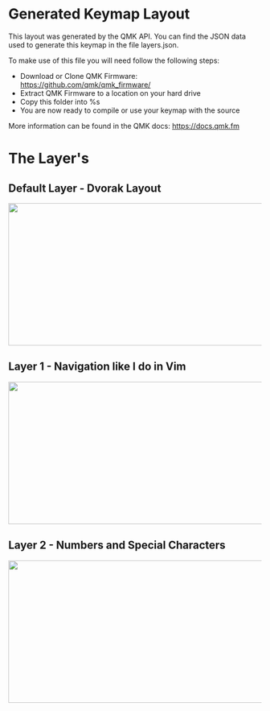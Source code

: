# Generated Keymap Layout

This layout was generated by the QMK API. You can find the JSON data used to
generate this keymap in the file layers.json.

To make use of this file you will need follow the following steps:

* Download or Clone QMK Firmware: <https://github.com/qmk/qmk_firmware/>
* Extract QMK Firmware to a location on your hard drive
* Copy this folder into %s
* You are now ready to compile or use your keymap with the source

More information can be found in the QMK docs: <https://docs.qmk.fm>

# The Layer's

## Default Layer - Dvorak Layout

<img src="https://mbauhardt.keybase.pub/keebio_iris/layer_0.png"
width="796" height="283"/>


## Layer 1 - Navigation like I do in Vim

<img src="https://mbauhardt.keybase.pub/keebio_iris/layer_1.png"
width="796" height="283"/>

## Layer 2 - Numbers and Special Characters

<img src="https://mbauhardt.keybase.pub/keebio_iris/layer_2.png"
width="796" height="283"/>
